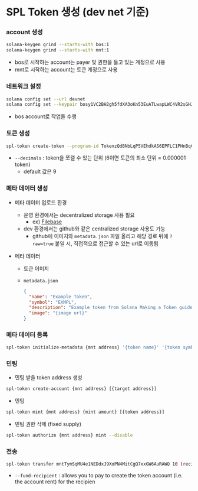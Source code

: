 # SPL Token 생성 (dev net 기준)



### account 생성

```bash
solana-keygen grind --starts-with bos:1
solana-keygen grind --starts-with mnt:1
```

- bos로 시작하는 account는 payer 및 권한을 들고 있는 계정으로 사용
- mnt로 시작하는 account는 토큰 계정으로 사용



### 네트워크 설정

```bash
solana config set --url devnet
solana config set --keypair bosy1VC2BH2gh5fdXA3oKn53EuATLwapLWC4VR2sGHJ.json
```

- bos account로 작업들 수행



### 토큰 생성

```bash
spl-token create-token --program-id TokenzQdBNbLqP5VEhdkAS6EPFLC1PHnBqCXEpPxuEb --enable-metadata {mnt address}.json --decimals 6
```

- `--decimals` : token을 쪼갤 수 있는 단위 (6이면 토큰의 최소 단위 = 0.000001 token)
  - default 값은 9



### 메타 데이터 생성

- 메타 데이터 업로드 환경
  - 운영 환경에서는 decentralized storage 사용 필요
    - ex) [Filebase](https://filebase.com/)
  - dev 환경에서는 github와 같은 centralized storage 사용도 가능
    - github에 이미지와 `metadata.json` 파일 올리고 해당 경로 뒤에 `?raw=true` 붙일 시, 직접적으로 접근할 수 있는 url로 이동됨

- 메타 데이터

  - 토큰 이미지

  - `metadata.json`  

    ```json
    {
      "name": "Example Token",
      "symbol": "EXMPL",
      "description": "Example token from Solana Making a Token guide.",
      "image": "{image url}"
    }
    ```



### 메타 데이터 등록

```bash
spl-token initialize-metadata {mnt address} '{token name}' '{token symbol}' {metadata.json url}
```





### 민팅

- 민팅 받을 token address 생성

```bash
spl-token create-account {mnt address} [{target address}]
```

- 민팅

```bash
spl-token mint {mnt address} {mint amount} [{token address}]
```

- 민팅 권한 삭제 (fixed supply)

```bash
spl-token authorize {mnt address} mint --disable
```



### 전송

```bash
spl-token transfer mntTymSqMU4e1NEDdxJ9XoPN4MitCgQ7xxGW6AuRAWQ 10 (recipient wallet address) --fund-recipient
```

- `--fund-recipient` : allows you to pay to create the token account (i.e. the account rent) for the recipien